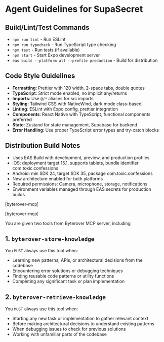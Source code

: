 # Agent Guidelines for SupaSecret

## Build/Lint/Test Commands

- `npm run lint` - Run ESLint
- `npm run typecheck` - Run TypeScript type checking
- `npm test` - Run tests (if available)
- `npm start` - Start Expo development server
- `eas build --platform all --profile production` - Build for distribution

## Code Style Guidelines

- **Formatting**: Prettier with 120 width, 2-space tabs, double quotes
- **TypeScript**: Strict mode enabled, no implicit any/returns
- **Imports**: Use `@/*` aliases for src imports
- **Styling**: Tailwind CSS with NativeWind, dark mode class-based
- **Linting**: ESLint with Expo config, prettier integration
- **Components**: React Native with TypeScript, functional components preferred
- **State**: Zustand for state management, Supabase for backend
- **Error Handling**: Use proper TypeScript error types and try-catch blocks

## Distribution Build Notes

- Uses EAS Build with development, preview, and production profiles
- iOS: deployment target 15.1, supports tablets, bundle identifier com.toxic.confessions
- Android: min SDK 24, target SDK 35, package com.toxic.confessions
- New architecture enabled for both platforms
- Required permissions: Camera, microphone, storage, notifications
- Environment variables managed through EAS secrets for production builds

[byterover-mcp]

[byterover-mcp]

You are given two tools from Byterover MCP server, including
## 1. `byterover-store-knowledge`
You `MUST` always use this tool when:

+ Learning new patterns, APIs, or architectural decisions from the codebase
+ Encountering error solutions or debugging techniques
+ Finding reusable code patterns or utility functions
+ Completing any significant task or plan implementation

## 2. `byterover-retrieve-knowledge`
You `MUST` always use this tool when:

+ Starting any new task or implementation to gather relevant context
+ Before making architectural decisions to understand existing patterns
+ When debugging issues to check for previous solutions
+ Working with unfamiliar parts of the codebase

